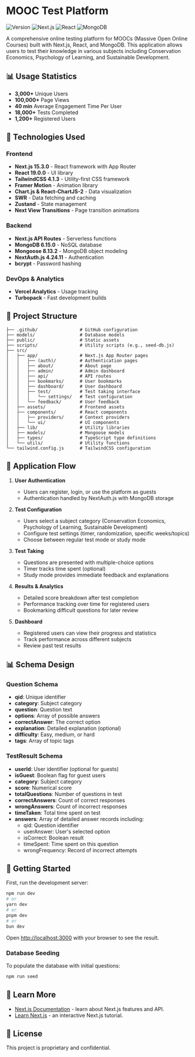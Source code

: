           
# MOOC Test Platform

![Version](https://img.shields.io/badge/version-0.1.0-blue)
![Next.js](https://img.shields.io/badge/Next.js-15.3.0-black)
![React](https://img.shields.io/badge/React-19.0.0-blue)
![MongoDB](https://img.shields.io/badge/MongoDB-6.15.0-green)

A comprehensive online testing platform for MOOCs (Massive Open Online Courses) built with Next.js, React, and MongoDB. This application allows users to test their knowledge in various subjects including Conservation Economics, Psychology of Learning, and Sustainable Development.

## 📊 Usage Statistics

- **3,000+** Unique Users
- **100,000+** Page Views
- **40 min** Average Engagement Time Per User
- **18,000+** Tests Completed
- **1,200+** Registered Users

## 🚀 Technologies Used

### Frontend
- **Next.js 15.3.0** - React framework with App Router
- **React 19.0.0** - UI library
- **TailwindCSS 4.1.3** - Utility-first CSS framework
- **Framer Motion** - Animation library
- **Chart.js & React-ChartJS-2** - Data visualization
- **SWR** - Data fetching and caching
- **Zustand** - State management
- **Next View Transitions** - Page transition animations

### Backend
- **Next.js API Routes** - Serverless functions
- **MongoDB 6.15.0** - NoSQL database
- **Mongoose 8.13.2** - MongoDB object modeling
- **NextAuth.js 4.24.11** - Authentication
- **bcrypt** - Password hashing

### DevOps & Analytics
- **Vercel Analytics** - Usage tracking
- **Turbopack** - Fast development builds

## 📁 Project Structure

```
├── .github/                # GitHub configuration
├── models/                 # Database models
├── public/                 # Static assets
├── scripts/                # Utility scripts (e.g., seed-db.js)
├── src/
│   ├── app/                # Next.js App Router pages
│   │   ├── (auth)/         # Authentication pages
│   │   ├── about/          # About page
│   │   ├── admin/          # Admin dashboard
│   │   ├── api/            # API routes
│   │   ├── bookmarks/      # User bookmarks
│   │   ├── dashboard/      # User dashboard
│   │   ├── test/           # Test taking interface
│   │   │   └── settings/   # Test configuration
│   │   └── feedback/       # User feedback
│   ├── assets/             # Frontend assets
│   ├── components/         # React components
│   │   ├── providers/      # Context providers
│   │   └── ui/             # UI components
│   ├── lib/                # Utility libraries
│   ├── models/             # Mongoose models
│   ├── types/              # TypeScript type definitions
│   └── utils/              # Utility functions
└── tailwind.config.js      # TailwindCSS configuration
```

## 🔄 Application Flow

1. **User Authentication**
   - Users can register, login, or use the platform as guests
   - Authentication handled by NextAuth.js with MongoDB storage

2. **Test Configuration**
   - Users select a subject category (Conservation Economics, Psychology of Learning, Sustainable Development)
   - Configure test settings (timer, randomization, specific weeks/topics)
   - Choose between regular test mode or study mode

3. **Test Taking**
   - Questions are presented with multiple-choice options
   - Timer tracks time spent (optional)
   - Study mode provides immediate feedback and explanations

4. **Results & Analytics**
   - Detailed score breakdown after test completion
   - Performance tracking over time for registered users
   - Bookmarking difficult questions for later review

5. **Dashboard**
   - Registered users can view their progress and statistics
   - Track performance across different subjects
   - Review past test results

## 📊 Schema Design

### Question Schema
- **qid**: Unique identifier
- **category**: Subject category
- **question**: Question text
- **options**: Array of possible answers
- **correctAnswer**: The correct option
- **explanation**: Detailed explanation (optional)
- **difficulty**: Easy, medium, or hard
- **tags**: Array of topic tags

### TestResult Schema
- **userId**: User identifier (optional for guests)
- **isGuest**: Boolean flag for guest users
- **category**: Subject category
- **score**: Numerical score
- **totalQuestions**: Number of questions in test
- **correctAnswers**: Count of correct responses
- **wrongAnswers**: Count of incorrect responses
- **timeTaken**: Total time spent on test
- **answers**: Array of detailed answer records including:
  - qid: Question identifier
  - userAnswer: User's selected option
  - isCorrect: Boolean result
  - timeSpent: Time spent on this question
  - wrongFrequency: Record of incorrect attempts

## 🚀 Getting Started

First, run the development server:

```bash
npm run dev
# or
yarn dev
# or
pnpm dev
# or
bun dev
```

Open [http://localhost:3000](http://localhost:3000) with your browser to see the result.

### Database Seeding

To populate the database with initial questions:

```bash
npm run seed
```

## 🔗 Learn More

- [Next.js Documentation](https://nextjs.org/docs) - learn about Next.js features and API.
- [Learn Next.js](https://nextjs.org/learn) - an interactive Next.js tutorial.

## 📝 License

This project is proprietary and confidential.

        